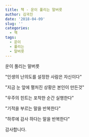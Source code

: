 ```yaml
---
title: 책 - 운이 풀리는 말버릇
author: 김국진
date: '2018-04-09'
slug: ''
categories:
  - 책
tags:
  - 운이
  - 풀리는
  - 말버릇
---
```

운이 풀리는 말버릇

"인생의 난의도를 설정한 사람은 자신이다"

"지금 눈 앞에 펼처진 상황은 본인이 만든것"

"우주의 힌트는 포착한 순간 실행한다"

"기적을 부르는 말을 반복한다"

"하루에 감사 하다는 말을 반복한다"

감사합니다.